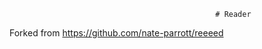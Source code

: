                                                   # Reader

Forked from https://github.com/nate-parrott/reeeed